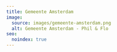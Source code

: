 ```yaml
---
title: Gemeente Amsterdam
image:
  source: images/gemeente-amsterdam.png
  alt: Gemeente Amsterdam - Phil & Flo
seo:
  noindex: true
---
```

